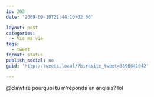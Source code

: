 ```yaml
---
id: 203
date: '2009-09-10T21:44:10+02:00'

layout: post
categories:
  - Vis ma vie
tags:
  - tweet
format: status
publish_social: no
guid: 'http://tweets.local/?birdsite_tweet=3896841042'

---
```


@clawfire pourquoi tu m’réponds en anglais? lol